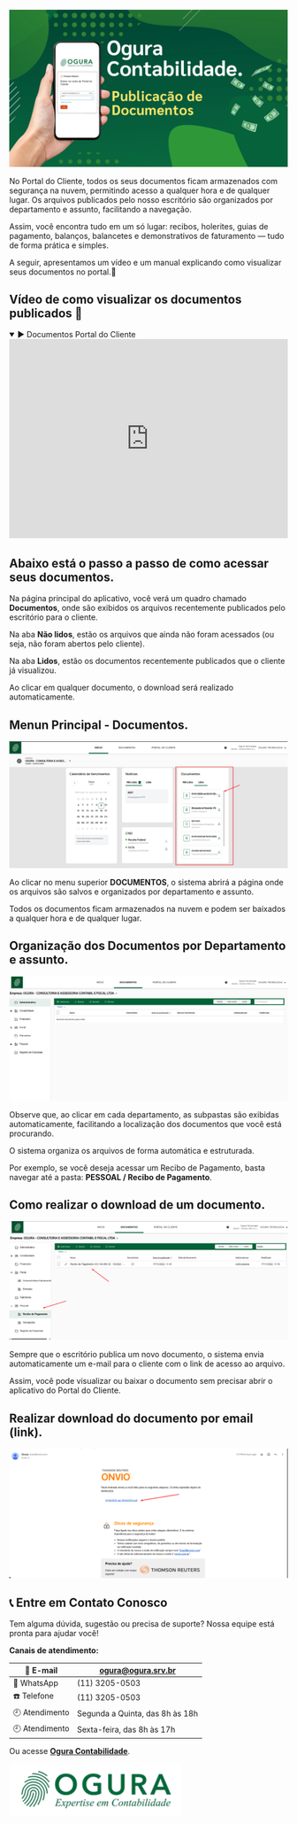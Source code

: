 
![Ogura](../assets/thumbmail_documentos.png)

No Portal do Cliente, todos os seus documentos ficam armazenados com segurança 
na nuvem, permitindo acesso a qualquer hora e de qualquer lugar. Os arquivos 
publicados pelo nosso escritório são organizados por departamento e assunto, 
facilitando a navegação.

Assim, você encontra tudo em um só lugar: recibos, holerites, 
guias de pagamento, balanços, balancetes e demonstrativos de faturamento — 
tudo de forma prática e simples.

A seguir, apresentamos um vídeo e um manual explicando como visualizar seus 
documentos no portal.:rocket:

## Vídeo de como visualizar os documentos publicados :page_with_curl:
<details open>
  <summary>▶️ Documentos Portal do Cliente</summary>

  <iframe
    width="100%"
    height="360"
    src="https://www.youtube.com/embed/sH2ThER8RxI"
    title="App Portal do Cliente"
    frameborder="0"
    allow="accelerometer; autoplay; clipboard-write; encrypted-media; gyroscope; picture-in-picture"
    allowfullscreen
  ></iframe>
</details>

## Abaixo está o passo a passo de como acessar seus documentos.

Na página principal do aplicativo, você verá um quadro chamado **Documentos**, 
onde são exibidos os arquivos recentemente publicados pelo escritório para o 
cliente.

Na aba **Não lidos**, estão os arquivos que ainda não foram acessados 
(ou seja, não foram abertos pelo cliente).

Na aba **Lidos**, estão os documentos recentemente publicados que o 
cliente já visualizou.

Ao clicar em qualquer documento, o download será realizado automaticamente.

## Menun Principal - Documentos.

![Ogura](../assets/menu_principal_documentos.png)

Ao clicar no menu superior **DOCUMENTOS**, o sistema abrirá a página onde os 
arquivos são salvos e organizados por departamento e assunto. 

Todos os documentos ficam armazenados na nuvem e podem ser baixados a 
qualquer hora e de qualquer lugar.

## Organização dos Documentos por Departamento e assunto.

![Ogura](../assets/menu_documentos.png)

Observe que, ao clicar em cada departamento, as subpastas são exibidas 
automaticamente, facilitando a localização dos documentos que 
você está procurando.

O sistema organiza os arquivos de forma automática e estruturada.

Por exemplo, se você deseja acessar um Recibo de Pagamento, 
basta navegar até a pasta:
**PESSOAL / Recibo de Pagamento**.

## Como realizar o download de um documento.

![Ogura](../assets/recibo_pagamento.png)

Sempre que o escritório publica um novo documento, o sistema envia 
automaticamente um e-mail para o cliente com o link de acesso ao arquivo.

Assim, você pode visualizar ou baixar o documento 
sem precisar abrir o aplicativo do Portal do Cliente.

## Realizar download do documento por email (link).

![Ogura](../assets/link_email.png)

## 📞 Entre em Contato Conosco

Tem alguma dúvida, sugestão ou precisa de suporte?
Nossa equipe está pronta para ajudar você!

**Canais de atendimento:**

| 📧 E-mail         | ogura@ogura.srv.br                     |
|------------------|---------------------------------------- |
| 📱 WhatsApp       | (11) 3205-0503                        |
| ☎️ Telefone       | (11)  3205-0503                         |
| 🕘 Atendimento     | Segunda a Quinta, das 8h às 18h       |
| 🕘 Atendimento     | Sexta-feira, das 8h às 17h            |

Ou acesse **[Ogura Contabilidade](https://www.contabilidadeogura.com.br/)**.

![Ogura](../assets/ogura_30anos_ok.png)
